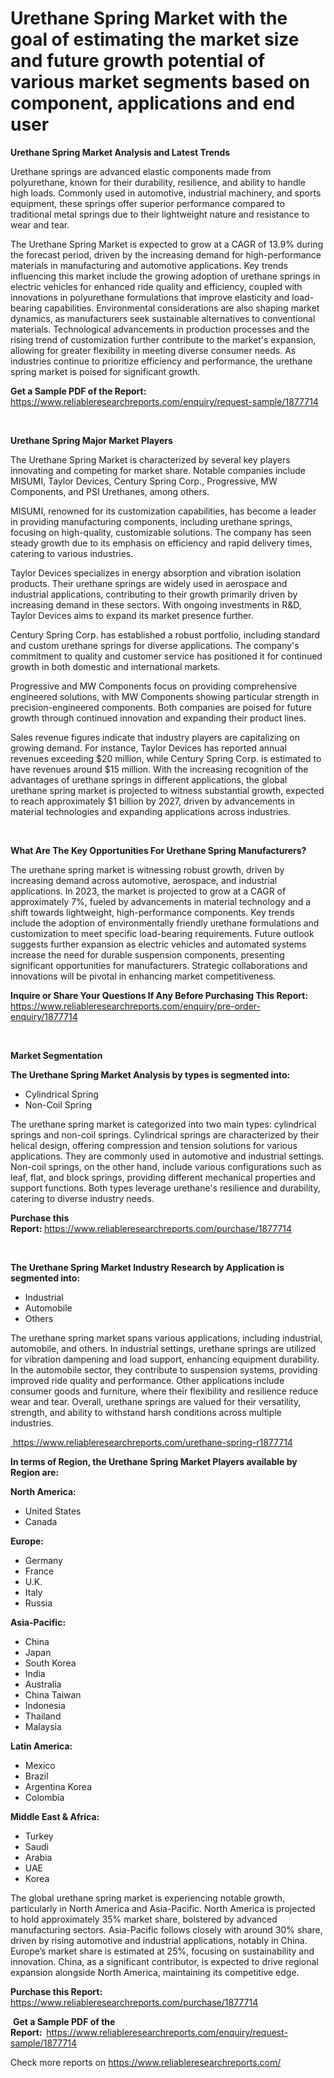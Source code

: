 <p><h1>Urethane Spring Market with the goal of estimating the market size and future growth potential of various market segments based on component, applications and end user</h1></p><p><strong>Urethane Spring Market Analysis and Latest Trends</strong></p>
<p><p>Urethane springs are advanced elastic components made from polyurethane, known for their durability, resilience, and ability to handle high loads. Commonly used in automotive, industrial machinery, and sports equipment, these springs offer superior performance compared to traditional metal springs due to their lightweight nature and resistance to wear and tear. </p><p>The Urethane Spring Market is expected to grow at a CAGR of 13.9% during the forecast period, driven by the increasing demand for high-performance materials in manufacturing and automotive applications. Key trends influencing this market include the growing adoption of urethane springs in electric vehicles for enhanced ride quality and efficiency, coupled with innovations in polyurethane formulations that improve elasticity and load-bearing capabilities. Environmental considerations are also shaping market dynamics, as manufacturers seek sustainable alternatives to conventional materials. Technological advancements in production processes and the rising trend of customization further contribute to the market's expansion, allowing for greater flexibility in meeting diverse consumer needs. As industries continue to prioritize efficiency and performance, the urethane spring market is poised for significant growth.</p></p>
<p><strong>Get a Sample PDF of the Report:&nbsp;</strong> <a href="https://www.reliableresearchreports.com/enquiry/request-sample/1877714?utm_campaign=3364&utm_medium=2&utm_source=Github&utm_content=ia&utm_term=11042025&utm_id=urethane-spring">https://www.reliableresearchreports.com/enquiry/request-sample/1877714</a></p>
<p>&nbsp;</p>
<p><strong>Urethane Spring Major Market Players</strong></p>
<p><p>The Urethane Spring Market is characterized by several key players innovating and competing for market share. Notable companies include MISUMI, Taylor Devices, Century Spring Corp., Progressive, MW Components, and PSI Urethanes, among others. </p><p>MISUMI, renowned for its customization capabilities, has become a leader in providing manufacturing components, including urethane springs, focusing on high-quality, customizable solutions. The company has seen steady growth due to its emphasis on efficiency and rapid delivery times, catering to various industries.</p><p>Taylor Devices specializes in energy absorption and vibration isolation products. Their urethane springs are widely used in aerospace and industrial applications, contributing to their growth primarily driven by increasing demand in these sectors. With ongoing investments in R&D, Taylor Devices aims to expand its market presence further.</p><p>Century Spring Corp. has established a robust portfolio, including standard and custom urethane springs for diverse applications. The company's commitment to quality and customer service has positioned it for continued growth in both domestic and international markets.</p><p>Progressive and MW Components focus on providing comprehensive engineered solutions, with MW Components showing particular strength in precision-engineered components. Both companies are poised for future growth through continued innovation and expanding their product lines.</p><p>Sales revenue figures indicate that industry players are capitalizing on growing demand. For instance, Taylor Devices has reported annual revenues exceeding $20 million, while Century Spring Corp. is estimated to have revenues around $15 million. With the increasing recognition of the advantages of urethane springs in different applications, the global urethane spring market is projected to witness substantial growth, expected to reach approximately $1 billion by 2027, driven by advancements in material technologies and expanding applications across industries.</p></p>
<p>&nbsp;</p>
<p><strong>What Are The Key Opportunities For Urethane Spring Manufacturers?</strong></p>
<p><p>The urethane spring market is witnessing robust growth, driven by increasing demand across automotive, aerospace, and industrial applications. In 2023, the market is projected to grow at a CAGR of approximately 7%, fueled by advancements in material technology and a shift towards lightweight, high-performance components. Key trends include the adoption of environmentally friendly urethane formulations and customization to meet specific load-bearing requirements. Future outlook suggests further expansion as electric vehicles and automated systems increase the need for durable suspension components, presenting significant opportunities for manufacturers. Strategic collaborations and innovations will be pivotal in enhancing market competitiveness.</p></p>
<p><strong>Inquire or Share Your Questions If Any Before Purchasing This Report:</strong> <a href="https://www.reliableresearchreports.com/enquiry/pre-order-enquiry/1877714?utm_campaign=3364&utm_medium=2&utm_source=Github&utm_content=ia&utm_term=11042025&utm_id=urethane-spring">https://www.reliableresearchreports.com/enquiry/pre-order-enquiry/1877714</a></p>
<p>&nbsp;</p>
<p><strong>Market Segmentation</strong></p>
<p><strong>The Urethane Spring Market Analysis by types is segmented into:</strong></p>
<p><ul><li>Cylindrical Spring</li><li>Non-Coil Spring</li></ul></p>
<p><p>The urethane spring market is categorized into two main types: cylindrical springs and non-coil springs. Cylindrical springs are characterized by their helical design, offering compression and tension solutions for various applications. They are commonly used in automotive and industrial settings. Non-coil springs, on the other hand, include various configurations such as leaf, flat, and block springs, providing different mechanical properties and support functions. Both types leverage urethane's resilience and durability, catering to diverse industry needs.</p></p>
<p><strong>Purchase this Report:&nbsp;</strong><a href="https://www.reliableresearchreports.com/purchase/1877714?utm_campaign=3364&utm_medium=2&utm_source=Github&utm_content=ia&utm_term=11042025&utm_id=urethane-spring">https://www.reliableresearchreports.com/purchase/1877714</a></p>
<p>&nbsp;</p>
<p><strong>The Urethane Spring Market Industry Research by Application is segmented into:</strong></p>
<p><ul><li>Industrial</li><li>Automobile</li><li>Others</li></ul></p>
<p><p>The urethane spring market spans various applications, including industrial, automobile, and others. In industrial settings, urethane springs are utilized for vibration dampening and load support, enhancing equipment durability. In the automobile sector, they contribute to suspension systems, providing improved ride quality and performance. Other applications include consumer goods and furniture, where their flexibility and resilience reduce wear and tear. Overall, urethane springs are valued for their versatility, strength, and ability to withstand harsh conditions across multiple industries.</p></p>
<p><a href="https://www.reliableresearchreports.com/urethane-spring-r1877714?utm_campaign=3364&utm_medium=2&utm_source=Github&utm_content=ia&utm_term=11042025&utm_id=urethane-spring">&nbsp;https://www.reliableresearchreports.com/urethane-spring-r1877714</a></p>
<p><strong>In terms of Region, the Urethane Spring Market Players available by Region are:</strong></p>
<p>
    <p> <strong> North America: </strong>
        <ul>
            <li>United States</li>
            <li>Canada</li>
        </ul>
        </p> 
    <p> <strong> Europe: </strong>
        <ul>
            <li>Germany</li>
            <li>France</li>
            <li>U.K.</li>
            <li>Italy</li>
            <li>Russia</li>
        </ul>
        </p> 
    <p> <strong> Asia-Pacific: </strong>
        <ul>
            <li>China</li>
            <li>Japan</li>
            <li>South Korea</li>
            <li>India</li>
            <li>Australia</li>
            <li>China Taiwan</li>
            <li>Indonesia</li>
            <li>Thailand</li>
            <li>Malaysia</li>
        </ul>
        </p> 
    <p> <strong> Latin America: </strong>
        <ul>
            <li>Mexico</li>
            <li>Brazil</li>
            <li>Argentina Korea</li>
            <li>Colombia</li>
        </ul>
        </p> 
    <p> <strong> Middle East & Africa: </strong>
        <ul>
            <li>Turkey</li>
            <li>Saudi</li>
            <li>Arabia</li>
            <li>UAE</li>
            <li>Korea</li>
        </ul>
    </p>
    </p>
<p><p>The global urethane spring market is experiencing notable growth, particularly in North America and Asia-Pacific. North America is projected to hold approximately 35% market share, bolstered by advanced manufacturing sectors. Asia-Pacific follows closely with around 30% share, driven by rising automotive and industrial applications, notably in China. Europe’s market share is estimated at 25%, focusing on sustainability and innovation. China, as a significant contributor, is expected to drive regional expansion alongside North America, maintaining its competitive edge.</p></p>
<p><strong>Purchase this Report: </strong><a href="https://www.reliableresearchreports.com/purchase/1877714?utm_campaign=3364&utm_medium=2&utm_source=Github&utm_content=ia&utm_term=11042025&utm_id=urethane-spring">https://www.reliableresearchreports.com/purchase/1877714</a></p>
<p>&nbsp;<strong>Get a Sample PDF of the Report:&nbsp;&nbsp;</strong><a href="https://www.reliableresearchreports.com/enquiry/request-sample/1877714?utm_campaign=3364&utm_medium=2&utm_source=Github&utm_content=ia&utm_term=11042025&utm_id=urethane-spring">https://www.reliableresearchreports.com/enquiry/request-sample/1877714</a></p>
<p><strong></strong></p>
<p>Check more reports on <a href="https://www.reliableresearchreports.com/?utm_campaign=3364&utm_medium=2&utm_source=Github&utm_content=ia&utm_term=11042025&utm_id=urethane-spring">https://www.reliableresearchreports.com/</a></p>